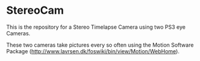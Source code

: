 # StereoCam
This is the repository for a Stereo Timelapse Camera using two PS3 eye Cameras.

These two cameras take pictures every so often using the Motion Software Package (http://www.lavrsen.dk/foswiki/bin/view/Motion/WebHome).
